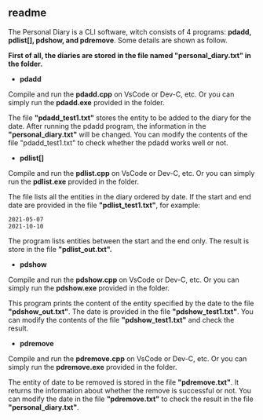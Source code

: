 ## readme

The Personal Diary is a CLI software, witch consists of 4 programs: **pdadd, pdlist[], pdshow, and pdremove**. Some details are shown as follow.

**First of all, the diaries are stored in the file named "personal_diary.txt" in the folder.**



- **pdadd**

Compile and run the **pdadd.cpp** on VsCode or Dev-C, etc. Or you can simply run the **pdadd.exe** provided in the folder. 

The file **"pdadd_test1.txt"** stores the entity to be added to the diary for the date. After running the pdadd program, the information in the **"personal_diary.txt"** will be changed. You can modify the contents of the file "pdadd_test1.txt" to check whether the pdadd works well or not. 



- **pdlist[]**

Compile and run the **pdlist.cpp** on VsCode or Dev-C, etc. Or you can simply run the **pdlist.exe** provided in the folder. 

The file lists all the entities in the diary ordered by date. If the start and end date are provided in the file **"pdlist_test1.txt"**, for example:

```
2021-05-07
2021-10-10
```

The program lists entities between the start and the end only. The result is store in the file **"pdlist_out.txt".**



- **pdshow**

Compile and run the **pdshow.cpp** on VsCode or Dev-C, etc. Or you can simply run the **pdshow.exe** provided in the folder. 

This program prints the content of the entity specified by the date to the file **"pdshow_out.txt"**. The date is provided in the file **"pdshow_test1.txt"**. You can modify the contents of the file **"pdshow_test1.txt"** and check the result.



- **pdremove**

Compile and run the **pdremove.cpp** on VsCode or Dev-C, etc. Or you can simply run the **pdremove.exe** provided in the folder. 

The entity of date to be removed is stored in the file **"pdremove.txt"**. It returns the information about whether the remove is successful or not. You can modify the date in the file **"pdremove.txt"** to check the result in the file **"personal_diary.txt"**.



